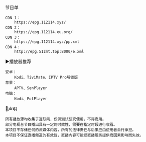 节目单

    CDN 1：
        https://epg.112114.xyz/
    CDN 2：
        https://epg.112114.eu.org/
    CDN 3：
        https://epg.112114.xyz/pp.xml
    CDN 4：
        http://epg.51zmt.top:8000/e.xml

▶️播放器推荐

    安卓：
        Kodi、TiviMate、IPTV Pro解锁版
    苹果：
        APTV、SenPlayer
    电脑：
        Kodi、PotPlayer
        
📖声明

    所有播放源均收集于互联网，仅供测试研究使用，不得商用。
    部分电视台节目播出具有一定的时效性，需要在指定时段进行收看。
    本项目不存储任何的流媒体内容，所有的法律责任与后果应由使用者自行承担。
    本项目不保证直播频道的有效性，直播内容可能受直播服务提供商因素影响而失效。
